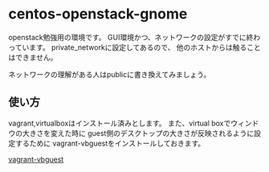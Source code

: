 # centos-openstack-gnome
openstack勉強用の環境です。
GUI環境かつ、ネットワークの設定がすでに終わっています。
private_networkに設定してあるので、
他のホストからは触ることはできません。

ネットワークの理解がある人はpublicに書き換えてみましょう。

## 使い方
vagrant,virtualboxはインストール済みとします。
また、virtual boxでウィンドウの大きさを変えた時に
guest側のデスクトップの大きさが反映されるように設定するために
vagrant-vbguestをインストールしておきます。

[vagrant-vbguest](https://github.com/dotless-de/vagrant-vbguest)
